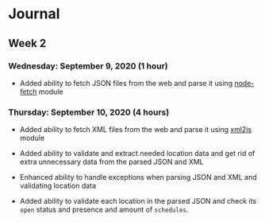 # Journal

## Week 2

### Wednesday: September 9, 2020 (1 hour)

- Added ability to fetch JSON files from the web and parse it using [node-fetch](https://www.npmjs.com/package/node-fetch) module

### Thursday: September 10, 2020 (4 hours)

- Added ability to fetch XML files from the web and parse it using [xml2js](https://www.npmjs.com/package/xml2js) module

- Added ability to validate and extract needed location data and get rid of extra unnecessary data from the parsed JSON and XML

- Enhanced ability to handle exceptions when parsing JSON and XML and validating location data

- Added ability to validate each location in the parsed JSON and check its `open` status and presence and amount of `schedules`.